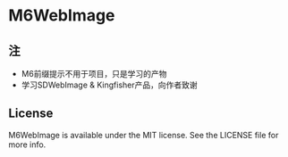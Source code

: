 # M6WebImage

## 注
- M6前缀提示不用于项目，只是学习的产物
- 学习SDWebImage & Kingfisher产品，向作者致谢



## License

M6WebImage is available under the MIT license. See the LICENSE file for more info.
